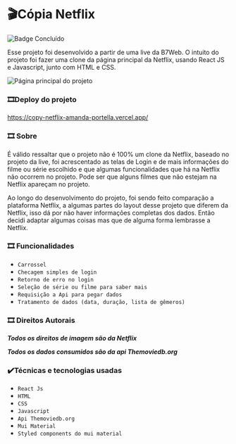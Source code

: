 # :clapper:Cópia Netflix
![Badge Concluído](https://img.shields.io/badge/STATUS-CONCLU%C3%8DDO-red)

Esse projeto foi desenvolvido a partir de uma live da B7Web. O intuito do projeto foi fazer uma clone da página principal da Netflix, usando React JS e Javascript, junto com HTML e CSS.

 ![Página principal do projeto](https://i.imgur.com/0H6k8NY.png)
 
### 	:film_strip:Deploy do projeto

https://copy-netflix-amanda-portella.vercel.app/

### 	:film_strip: Sobre

É válido ressaltar que o projeto não é 100% um clone da Netflix, baseado no projeto da live, foi acrescentado as telas de Login e de mais informações do filme ou série escolhido e que algumas funcionalidades que há na Netflix não ocorrem no projeto. Pode ser que alguns filmes que não estejam na Netflix apareçam no projeto.

Ao longo do desenvolvimento do projeto, foi sendo feito comparação a plataforma Netflix, a algumas partes do layout desse projeto que diferem da Netflix, isso dá por não haver informações completas dos dados. Então decidi adaptar algumas coisas mas que de alguma forma lembrasse a Netflix.

### 	:film_strip: Funcionalidades
  -  ``Carrossel``
  -  ``Checagem simples de login``
  -  ``Retorno de erro no login``
  -  ``Seleção de série ou filme para saber mais``
  -  ``Requisição a Api para pegar dados``
  -  ``Tratamento de dados (data, duração, lista de gêmeros)``

### 	:film_strip: Direitos Autorais

***Todos os direitos de imagem são da Netflix***

***Todos os dados consumidos são da api Themoviedb.org***
 
### :heavy_check_mark:Técnicas e tecnologias usadas
  -  ``React Js``
  -  ``HTML``
  -  ``CSS``
  -  ``Javascript``
  -  ``Api Themoviedb.org``
  -  ``Mui Material``
  -  ``Styled components do mui material``
